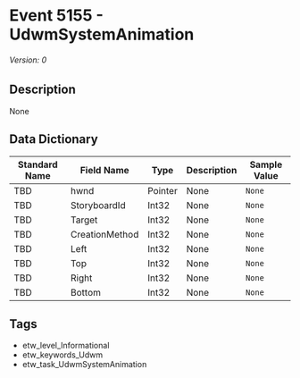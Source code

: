 # Event 5155 - UdwmSystemAnimation
###### Version: 0

## Description
None

## Data Dictionary
|Standard Name|Field Name|Type|Description|Sample Value|
|---|---|---|---|---|
|TBD|hwnd|Pointer|None|`None`|
|TBD|StoryboardId|Int32|None|`None`|
|TBD|Target|Int32|None|`None`|
|TBD|CreationMethod|Int32|None|`None`|
|TBD|Left|Int32|None|`None`|
|TBD|Top|Int32|None|`None`|
|TBD|Right|Int32|None|`None`|
|TBD|Bottom|Int32|None|`None`|

## Tags
* etw_level_Informational
* etw_keywords_Udwm
* etw_task_UdwmSystemAnimation